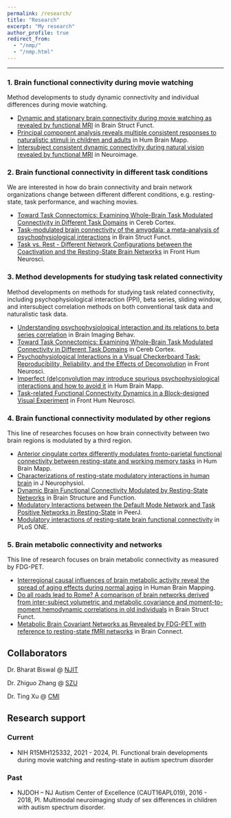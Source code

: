 ```yaml
---
permalink: /research/
title: "Research"
excerpt: "My research"
author_profile: true
redirect_from: 
  - "/nmp/"
  - "/nmp.html"
---
```


------
### 1. Brain functional connectivity during movie watching
Method developments to study dynamic connectivity and individual differences during movie watching.  
* [Dynamic and stationary brain connectivity during movie watching as revealed by functional MRI](https://doi.org/10.1007/s00429-022-02522-w) in Brain Struct Funct.
* [Principal component analysis reveals multiple consistent responses to naturalistic stimuli in children and adults](https://doi.org/10.1002/hbm.25568) in Hum Brain Mapp.
* [Intersubject consistent dynamic connectivity during natural vision revealed by functional MRI](https://doi.org/10.1016/j.neuroimage.2020.116698) in Neuroimage.

### 2. Brain functional connectivity in different task conditions
We are interested in how do brain connectivity and brain network organizations change between different different conditions, e.g. resting-state, task performance, and waching movies. 
* [Toward Task Connectomics: Examining Whole-Brain Task Modulated Connectivity in Different Task Domains](https://doi.org/10.1093/cercor/bhy055) in Cereb Cortex.
* [Task-modulated brain connectivity of the amygdala: a meta-analysis of psychophysiological interactions](https://doi.org/10.1007/s00429-016-1239-4) in Brain Struct Funct.
* [Task vs. Rest - Different Network Configurations between the Coactivation and the Resting-State Brain Networks](https://doi.org/10.3389/fnhum.2013.00493) in Front Hum Neurosci.

### 3. Method developments for studying task related connectivity
Method developments on methods for studying task related connectivity, including psychophysiological interaction (PPI), beta series, sliding window, and intersubject correlation methods on both conventional task data and naturalistic task data.
* [Understanding psychophysiological interaction and its relations to beta series correlation](https://doi.org/10.1007/s11682-020-00304-8) in Brain Imaging Behav.
* [Toward Task Connectomics: Examining Whole-Brain Task Modulated Connectivity in Different Task Domains](https://doi.org/10.1093/cercor/bhy055) in Cereb Cortex. 
* [Psychophysiological Interactions in a Visual Checkerboard Task: Reproducibility, Reliability, and the Effects of Deconvolution](https://doi.org/10.3389/fnins.2017.00573) in Front Neurosci.
* [Imperfect (de)convolution may introduce spurious psychophysiological interactions and how to avoid it](https://doi.org/10.1002/hbm.23413) in Hum Brain Mapp.  
* [Task-related Functional Connectivity Dynamics in a Block-designed Visual Experiment](https://doi.org/10.3389/fnhum.2015.00543) in Front Hum Neurosci.

### 4. Brain functional connectivity modulated by other regions
This line of researches focuses on how brain connectivity between two brain regions is modulated by a third region.
* [Anterior cingulate cortex differently modulates fronto-parietal functional connectivity between resting-state and working memory tasks](https://doi.org/10.1002/hbm.24912) in Hum Brain Mapp.
* [Characterizations of resting-state modulatory interactions in human brain](https://doi.org/10.1152/jn.00893.2014) in J Neurophysiol.
* [Dynamic Brain Functional Connectivity Modulated by Resting-State Networks](https://doi.org/10.1007/s00429-013-0634-3) in Brain Structure and Function.
* [Modulatory Interactions between the Default Mode Network and Task Positive Networks in Resting-State](https://doi.org/10.7717/peerj.367) in PeerJ.
* [Modulatory interactions of resting-state brain functional connectivity](https://doi.org/10.1371/journal.pone.0071163) in PLoS ONE.


### 5. Brain metabolic connectivity and networks
This line of research focuses on brain metabolic connectivity as measured by FDG-PET.
* [Interregional causal influences of brain metabolic activity reveal the spread of aging effects during normal aging](https://doi.org/10.1002/hbm.24728) in Human Brain Mapping.
* [Do all roads lead to Rome? A comparison of brain networks derived from inter-subject volumetric and metabolic covariance and moment-to-moment hemodynamic correlations in old individuals](https://doi.org/10.1007/s00429-017-1438-7) in Brain Struct Funct.
* [Metabolic Brain Covariant Networks as Revealed by FDG-PET with reference to resting-state fMRI networks](https://doi.org/10.1089/brain.2012.0086) in Brain Connect.

## Collaborators
Dr. Bharat Biswal @ [NJIT](https://people.njit.edu/faculty/biswal) 

Dr. Zhiguo Zhang @ [SZU](http://zgzhang-lab.net/)

Dr. Ting Xu @ [CMI](https://childmind.org/bio/ting-xu-phd/)

## Research support
### Current
* NIH R15MH125332, 2021 - 2024, PI. Functional brain developments during movie watching and resting-state in autism spectrum disorder

### Past
* NJDOH – NJ Autism Center of Excellence (CAUT16APL019), 2016 - 2018, PI. Multimodal neuroimaging study of sex differences in children with autism spectrum disorder.

